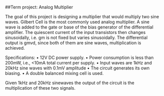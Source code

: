 
##Term project: Analog Multiplier

The goal of this project is designing a multiplier that would multiply two sine waves. Gilbert Cell
is the most commonly used analog multiplier. A sine wave is added to the gate or base of the bias
generator of the differential amplifier. The quiescent current of the input transistors then changes
sinusoidally, i.e. gm is not fixed but varies sinusoidally. The differential output is gmvd, since both
of them are sine waves, multiplication is achieved.

Specifications:
• 12V DC power supply.
• Power consumption is less than 200mW, i.e., <10mA total current per supply.
• Input waves are 1kHz and 20kHz sine waves with 0.1mV amplitude
• The circuit generates its own biasing.
• A double balanced mixing cell is used.

Given 1kHz and 20kHz sinewaves the output of the circuit is the multiplication of these
two signals. 
